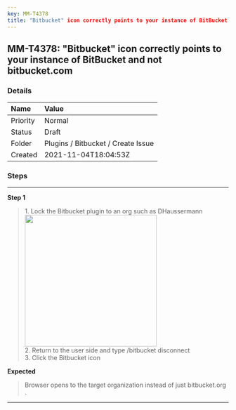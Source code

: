 ```yaml
---
key: MM-T4378
title: "Bitbucket" icon correctly points to your instance of BitBucket and not bitbucket.com
---
```


## MM-T4378: "Bitbucket" icon correctly points to your instance of BitBucket and not bitbucket.com

### Details

| Name     | Value                              |
| :------- | :--------------------------------- |
| Priority | Normal                             |
| Status   | Draft                              |
| Folder   | Plugins / Bitbucket / Create Issue |
| Created  | 2021-11-04T18:04:53Z               |

### Steps

<hr/>

**Step 1**

> <article>1. Lock the Bitbucket plugin to an org such as DHaussermann<img src="https://smartbear-tm4j-prod-us-west-2-attachment-rich-text.s3.us-west-2.amazonaws.com/embedded-f3277290f945470c4add5d21ef3dc7ca7b74388fc7152bfb6b99ae58c66a95a8-1636409385507-1636409385507.png" style="width:300px" class="fr-fil fr-dib" /><br />2. Return to the user side and type /bitbucket disconnect<br />3. Click the Bitbucket icon</article>

**Expected**

> <article>Browser opens to the target organization instead of just bitbucket.org .</article>

<hr/>
